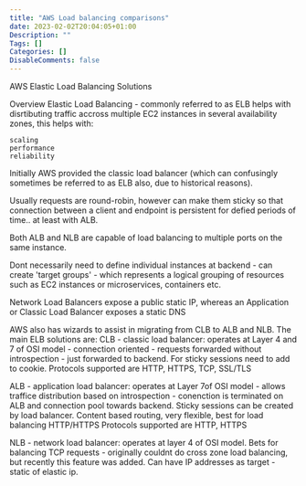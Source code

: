 ```yaml
---
title: "AWS Load balancing comparisons"
date: 2023-02-02T20:04:05+01:00
Description: ""
Tags: []
Categories: []
DisableComments: false
---
```


AWS Elastic Load Balancing Solutions

Overview
Elastic Load Balancing - commonly referred to as ELB helps with disrtibuting traffic accross multiple EC2 instances in several availability zones, this helps with:

    scaling
    performance
    reliability

Initially AWS provided the classic load balancer (which can confusingly sometimes be referred to as ELB also, due to historical reasons).

Usually requests are round-robin, however can make them sticky so that connection between a client and endpoint is persistent for defied periods of time.. at least with ALB.

Both ALB and NLB are capable of load balancing to multiple ports on the same instance.

Dont necessarily need to define individual instances at backend - can create 'target groups' - which represents a logical grouping of resources such as EC2 instances or microservices, containers etc.

Network Load Balancers expose a public static IP, whereas an Application or Classic Load Balancer exposes a static DNS

AWS also has wizards to assist in migrating from CLB to ALB and NLB.
The main ELB solutions are:
CLB - classic load balancer:
operates at Layer 4 and 7 of OSI model - connection oriented - requests forwarded without introspection - just forwarded to backend. For sticky sessions need to add to cookie.
Protocols supported are HTTP, HTTPS, TCP, SSL/TLS

ALB - application load balancer:
operates at Layer 7of OSI model - allows traffice distribution based on introspection - conenction is terminated on ALB and connection pool towards backend. Sticky sessions can be created by load balancer. Content based routing, very flexible, best for load balancing HTTP/HTTPS
Protocols supported are HTTP, HTTPS

NLB - network load balancer:
operates at layer 4 of OSI model. Bets for balancing TCP requests - originally couldnt do cross zone load balancing, but recently this feature was added. Can have IP addresses as target - static of elastic ip.

